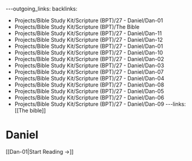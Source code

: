 ---outgoing_links:
backlinks:
  - Projects/Bible Study Kit/Scripture (BPT)/27 - Daniel/Dan-01
  - Projects/Bible Study Kit/Scripture (BPT)/The Bible
  - Projects/Bible Study Kit/Scripture (BPT)/27 - Daniel/Dan-11
  - Projects/Bible Study Kit/Scripture (BPT)/27 - Daniel/Dan-12
  - Projects/Bible Study Kit/Scripture (BPT)/27 - Daniel/Dan-01
  - Projects/Bible Study Kit/Scripture (BPT)/27 - Daniel/Dan-10
  - Projects/Bible Study Kit/Scripture (BPT)/27 - Daniel/Dan-02
  - Projects/Bible Study Kit/Scripture (BPT)/27 - Daniel/Dan-03
  - Projects/Bible Study Kit/Scripture (BPT)/27 - Daniel/Dan-07
  - Projects/Bible Study Kit/Scripture (BPT)/27 - Daniel/Dan-04
  - Projects/Bible Study Kit/Scripture (BPT)/27 - Daniel/Dan-08
  - Projects/Bible Study Kit/Scripture (BPT)/27 - Daniel/Dan-05
  - Projects/Bible Study Kit/Scripture (BPT)/27 - Daniel/Dan-06
  - Projects/Bible Study Kit/Scripture (BPT)/27 - Daniel/Dan-09
---links: [[The bible]]
# Daniel

[[Dan-01|Start Reading →]]
